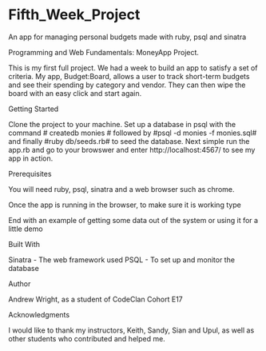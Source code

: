 # Fifth_Week_Project
An app for managing personal budgets made with ruby, psql and sinatra


Programming and Web Fundamentals: MoneyApp Project.

This is my first full project. We had a week to build an app to satisfy a set of criteria. My app, Budget:Board, allows a user to track short-term budgets and see their spending by category and vendor. They can then wipe the board with an easy click and start again.



Getting Started

Clone the project to your machine. Set up a database in psql with the command # createdb monies # followed by #psql -d monies -f monies.sql# and finally #ruby db/seeds.rb# to seed the database.
Next simple run the app.rb and go to your browswer and enter http://localhost:4567/ to see my app in action.


Prerequisites

You will need ruby, psql, sinatra and a web browser such as chrome.

Once the app is running in the browser, to make sure it is working type 


End with an example of getting some data out of the system or using it for a little demo



Built With

Sinatra - The web framework used
PSQL - To set up and monitor the database



Author

Andrew Wright, as a student of CodeClan Cohort E17



Acknowledgments

I would like to thank my instructors, Keith, Sandy, Sian and Upul, as well as other students who contributed and helped me.
